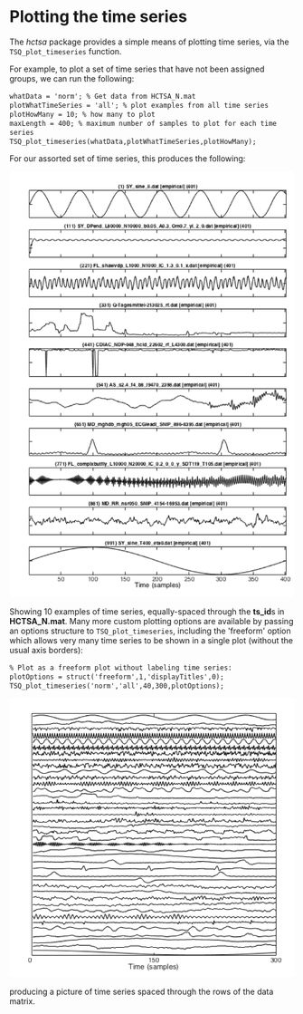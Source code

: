 # Plotting the time series

The *hctsa* package provides a simple means of plotting time series, via the `TSQ_plot_timeseries` function.

For example, to plot a set of time series that have not been assigned groups, we can run the following:

    whatData = 'norm'; % Get data from HCTSA_N.mat
    plotWhatTimeSeries = 'all'; % plot examples from all time series
    plotHowMany = 10; % how many to plot
    maxLength = 400; % maximum number of samples to plot for each time series
    TSQ_plot_timeseries(whatData,plotWhatTimeSeries,plotHowMany);
    
For our assorted set of time series, this produces the following:

![](timeSeriesPlot.png)

Showing 10 examples of time series, equally-spaced through the **ts_id**s in **HCTSA_N.mat**.
Many more custom plotting options are available by passing an options structure to `TSQ_plot_timeseries`, including the 'freeform' option which allows very many time series to be shown in a single plot (without the usual axis borders):

    % Plot as a freeform plot without labeling time series:
    plotOptions = struct('freeform',1,'displayTitles',0);
    TSQ_plot_timeseries('norm','all',40,300,plotOptions);

![](freeform_timeSeries_Plot.png)

producing a picture of time series spaced through the rows of the data matrix.
